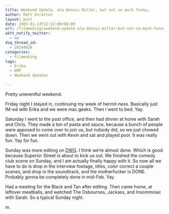```yaml
---
title: Weekend Update, ala Dennis Miller, but not so much funny…
author: Matt Stratton
layout: post
date: 2003-01-13T12:22:00+00:00
url: /filmmaking/weekend-update-ala-dennis-miller-but-not-so-much-funny
aktt_notify_twitter:
  - no
dsq_thread_id:
  - 28244826
categories:
  - Filmmaking
tags:
  - Erika
  - KMP
  - Weekend Updates

---
```

Pretty uneventful weekend.

Friday night I stayed in, continuing my week of hermit-ness. Basically just IM-ed with Erika and we were mac.geeks. Then I went to bed. Yay.

Saturday I went to the post office, and then had dinner at home with Sarah and Chris. They made a ton of pasta and sauce, because a bunch of people were apposed to come over to join us, but nobody did, so we just chowed down. Then we went out with Kevin and sat and played pool. It was really fun. Yay for fun.

Sunday was more editing on [DWG][1]. I think we&#8217;re almost done. Which is good because Superior Street is about to kick us out. We finished the comedy club scene on Sunday, and I am actually finally happy with it. So now all we have to do is drop in the interview footage, titles, color correct a couple scenes, and drop in the soundtrack, and the motherfucker is DONE. Probably gonna be completely done in mid-Feb. Yay.

Had a meeting for the Black and Tan after editing. Then came home, at leftover meatballs, and watched The Osbournes, Jackass, and Insommniac with Sarah. So a typical Sunday night.

m.

 [1]: https://www.dancingwithgaia.com